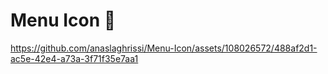 # Menu Icon 🤩


https://github.com/anaslaghrissi/Menu-Icon/assets/108026572/488af2d1-ac5e-42e4-a73a-3f71f35e7aa1

